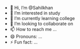 - 👋 Hi, I’m @Sahilkhan 
- 👀 I’m interested in study
- 🌱 I’m currently learning college 
- 💞️ I’m looking to collaborate on 
- 📫 How to reach me ...
- 😄 Pronouns: ...
- ⚡ Fun fact: ...

<!---
Sahilkhan01-rgb/Sahilkhan01-rgb is a ✨ special ✨ repository because its `README.md` (this file) appears on your GitHub profile.
You can click the Preview link to take a look at your changes.
--->
